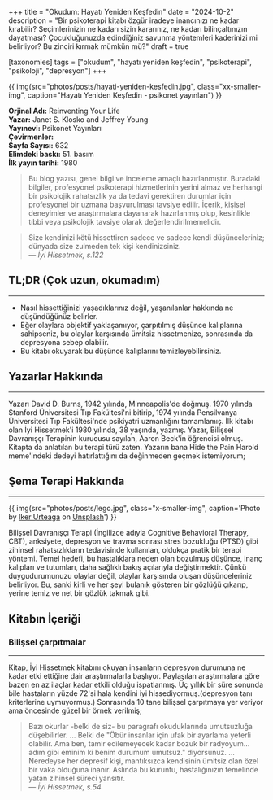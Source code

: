 +++
title = "Okudum: Hayatı Yeniden Keşfedin"
date = "2024-10-2"
description = "Bir psikoterapi kitabı özgür iradeye inancınızı ne kadar kırabilir? Seçimlerinizin ne kadarı sizin kararınız, ne kadarı bilinçaltınızın dayatması? Çocukluğunuzda edindiğiniz savunma yöntemleri kaderinizi mi belirliyor? Bu zinciri kırmak mümkün mü?"
draft = true

[taxonomies]
tags = ["okudum", "hayatı yeniden keşfedin", "psikoterapi", "psikoloji", "depresyon"]
+++



{{ img(src="photos/posts/hayati-yeniden-kesfedin.jpg", class="xx-smaller-img", caption="Hayatı Yeniden Keşfedin - psikonet yayınları") }}

**Orjinal Adı:** Reinventing Your Life  
**Yazar:** Janet S. Klosko and Jeffrey Young  
**Yayınevi:** Psikonet Yayınları  
**Çevirmenler:**   
**Sayfa Sayısı:** 632  
**Elimdeki baskı:** 51. basım  
**İlk yayın tarihi:** 1980  


> Bu blog yazısı, genel bilgi ve inceleme amaçlı hazırlanmıştır. Buradaki bilgiler, profesyonel psikoterapi hizmetlerinin yerini almaz ve herhangi bir psikolojik rahatsızlık ya da tedavi gerektiren durumlar için profesyonel bir uzmana başvurulması tavsiye edilir. İçerik, kişisel deneyimler ve araştırmalara dayanarak hazırlanmış olup, kesinlikle tıbbi veya psikolojik tavsiye olarak değerlendirilmemelidir.

> Size kendinizi kötü hissettiren sadece ve sadece kendi düşünceleriniz; dünyada size zulmeden tek kişi kendinizsiniz. <br/>— *İyi Hissetmek, s.122*

## TL;DR (Çok uzun, okumadım)
___

- Nasıl hissettiğinizi yaşadıklarınız değil, yaşanılanlar hakkında ne düşündüğünüz belirler.
- Eğer olaylara objektif yaklaşamıyor, çarpıtılmış düşünce kalıplarına sahipseniz, bu olaylar karşısında ümitsiz hissetmenize, sonrasında da depresyona sebep olabilir.
- Bu kitabı okuyarak bu düşünce kalıplarını temizleyebilirsiniz.

## Yazarlar Hakkında
___

Yazarı David D. Burns, 1942 yılında, Minneapolis'de doğmuş. 1970 yılında Stanford Üniversitesi Tıp Fakültesi'ni bitirip, 1974 yılında Pensilvanya Üniversitesi Tıp Fakültesi'nde psikiyatri uzmanlığını tamamlamış. İlk kitabı olan İyi Hissetmek'i 1980 yılında, 38 yaşında, yazmış. Yazar, Bilişsel Davranışçı Terapinin kurucusu sayılan, Aaron Beck'in öğrencisi olmuş. Kitapta da anlatılan bu terapi türü zaten. Yazarın bana Hide the Pain Harold meme'indeki dedeyi hatırlattığını da değinmeden geçmek istemiyorum;



## Şema Terapi Hakkında
___

{{ img(src="photos/posts/lego.jpg", class="x-smaller-img", caption='Photo by <a href="https://unsplash.com/@iurte?utm_content=creditCopyText&utm_medium=referral&utm_source=unsplash" target="_blank">Iker Urteaga</a> on <a href="https://unsplash.comphotos/blue-building-block-lot-TL5Vy1IM-uA?utm_content=creditCopyText&utm_medium=referral&utm_source=unsplash" target="_blank">Unsplash</a>') }}


Bilişsel Davranışçı Terapi (İngilizce adıyla Cognitive Behavioral Therapy, CBT), anksiyete, depresyon ve travma sonrası stres bozukluğu (PTSD) gibi zihinsel rahatsızlıkların tedavisinde kullanılan, oldukça pratik bir terapi yöntemi. Temel hedefi, bu hastalıklara neden olan bozulmuş düşünce, inanç kalıpları ve tutumları, daha sağlıklı bakış açılarıyla değiştirmektir. Çünkü duygudurumunuzu olaylar değil, olaylar karşısında oluşan düşünceleriniz belirliyor. Bu, sanki kirli ve her şeyi bulanık gösteren bir gözlüğü çıkarıp, yerine temiz ve net bir gözlük takmak gibi.


## Kitabın İçeriği

### Bilişsel çarpıtmalar
___

Kitap, İyi Hissetmek kitabını okuyan insanların depresyon durumuna ne kadar etki ettiğine dair araştırmalarla başlıyor. Paylaşılan araştırmalara göre bazen en az ilaçlar kadar etkili olduğu ispatlanmış. Üç yıllık bir süre sonunda bile hastaların yüzde 72'si hala kendini iyi hissediyormuş.(depresyon tanı kriterlerine uymuyormuş.) Sonrasında 10 tane bilişsel çarpıtmaya yer veriyor ama öncesinde güzel bir örnek verilmiş;
> Bazı okurlar -belki de siz- bu paragrafı okuduklarında umutsuzluğa düşebilirler. ... Belki de "Öbür insanlar için ufak bir ayarlama yeterli olabilir. Ama ben, tamir edilemeyecek kadar bozuk bir radyoyum... adım gibi eminim ki benim durumum umutsuz." diyorsunuz. ... Neredeyse her depresif kişi, mantıksızca kendisinin ümitsiz olan özel bir vaka olduğuna inanır. Aslında bu kuruntu, hastalığınızın temelinde yatan zihinsel süreci yansıtır. <br/> — *İyi Hissetmek, s.54*
